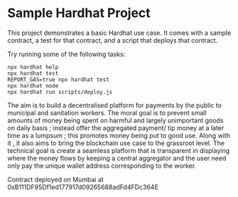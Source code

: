 # Sample Hardhat Project

This project demonstrates a basic Hardhat use case. It comes with a sample contract, a test for that contract, and a script that deploys that contract.

Try running some of the following tasks:

```shell
npx hardhat help
npx hardhat test
REPORT_GAS=true npx hardhat test
npx hardhat node
npx hardhat run scripts/deploy.js
```
The aim is to build a decentralised platform for payments by the public to municipal and sanitation workers.
The moral goal is to prevent small amounts of money being spent on harmful and largely unimportant goods on daily basis ; instead offer the aggregated payment/ tip money at a later time as a lumpsum ; this promotes money being put to good use. Along with it , it also aims to bring the blockchain use case to the grassroot level.
The technical goal is create a seamless platform that is transparent in displaying where the money flows by keeping a central aggregator and the user need only pay the unique wallet address corresponding to the worker.


Contract deployed on Mumbai at 0xB111DF95Df1ed177917d09265688adFd4FDc364E
